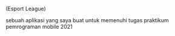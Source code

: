 (Esport League)

sebuah aplikasi yang saya buat untuk memenuhi tugas praktikum pemrograman mobile 2021
